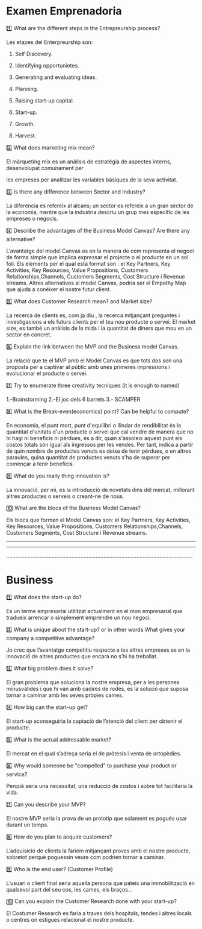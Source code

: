 Examen Emprenadoria
==================
:one: What are the different steps in the Entrepreurship process?

Les etapes del Enterpreurship son:

1.	Self Discovery.

2.	Identifying opportunietes.

3.	Generating and evaluating ideas.

4.	Planning.

5.	Raising start-up capital.

6.	Start-up.

7.	Growth.

8.	Harvest.



:two: What does marketing mix mean?

El màrqueting mix es un anàlisis de estratègia de aspectes interns, desenvolupat comunament per 

les empreses per analitzar les variables bàsiques de la seva activitat.



:three: Is there any difference between Sector and Industry?

La diferencia es refereix al alcans; un sector es refereix a un gran sector de la economia, 
mentre que la industria descriu un grup mes específic de les empreses o negocis.

:four: Describe the advantages of the Business Model Canvas? Are there any alternative?

L’avantatge del model Canvas es en la manera de com representa el negoci de forma simple que implica expressar el projecte o el producte en un sol foli. 
Els elements per el qual està format son :  el Key Partners, Key Activities, Key Resources, Value Propositions, Customers Relationships,Channels, Customers Segments, Cost Structure i Revenue streams.
Altres alternatives al model Canvas, podria ser el Empathy Map que ajuda a conèixer el nostre futur client.


:five: What does Customer Research mean? and Market size?

La recerca de clients es, com ja diu , la recerca mitjançant preguntes i investigacions a els futurs clients per el teu nou producte o servei. 
El market size, es també un anàlisis de la mida i la quantitat de diners que mou en un sector en concret.


:six: Explain the link between the MVP and the Business model Canvas.

La relació que te el MVP amb el Model Canvas es que tots dos son una proposta per a captivar al públic amb unes primeres impressions i evolucionar el producte o servei.

:seven: Try to enumerate three creativity tecniques (it is enough to named)

1.-Brainstorming 2.-El joc dels 6 barrets 3.- SCAMPER 

:eight: What is the Break-even(economics) point? Can be helpful to compute?

En economia, el punt mort, punt d'equilibri o llindar de rendibilitat és la quantitat d'unitats d'un producte o servei que cal vendre de manera que no hi hagi ni beneficis ni pèrdues, és a dir, 
quan s'assoleix aquest punt els costos totals són igual als ingressos per les vendes. Per tant, indica a partir de quin nombre de productes venuts es deixa de tenir pèrdues, o en altres paraules, 
quina quantitat de productes venuts s'ha de superar per començar a tenir beneficis.

:nine: What do you really thing innovation is?

La innovació, per mi, es la introducció de novetats dins del mercat, millorant altres productes o serveis o creant-ne de nous.

:keycap_ten: What are the blocs of the Business Model Canvas?

Els blocs que formen el Model Canvas son:  el Key Partners, Key Activities, Key Resources, Value Propositions, Customers Relationships,Channels, Customers Segments, Cost Structure i Revenue streams.

---------------------------------------------------------------------------------------------------------------------------
---------------------------------------------------------------------------------------------------------------------------
...........................................................................................................................


Business
========


:one: What does the start-up do?

Es un terme empresarial utilitzat actualment en el mon empresarial que tradueix arrencar o simplement emprendre un nou negoci.

:two: What is unique about the start-up? or in other words What gives your company a competitive advantage?

Jo crec que l’avantatge competitiu respecte a les altres empreses es en la innovació de altres productes que encara no s’hi ha treballat.

:three: What big problem does it solve?

El gran problema que soluciona la nostre empresa, per a les persones minusvàlides i que hi van amb cadires de rodes, es la solució que suposa tornar a caminar amb les seves pròpies cames.

:four: How big can the start-up get?

El start-up aconseguiria la captació de l’atenció del client per obtenir el  producte.

:five: What is the actual addressable market?

El mercat en el qual s’adreça seria el de pròtesis i venta de ortopèdies.

:six: Why would someone be "compelled" to purchase your product or service?

Perquè seria una necessitat, una reducció de costos i sobre tot facilitaria la vida.

:seven: Can you describe your MVP?

El nostre MVP seria la prova de un prototip  que solament es pogués usar durant un temps. 

:eight: How do you plan to acquire customers?

L’adquisició de clients la faríem mitjançant proves amb el nostre producte, sobretot perquè poguessin veure com podrien tornar a caminar.

:nine: Who is the end user? (Customer Profile)


L’usuari o client final seria aquella persona que pateix una immobilització en qualsevol part del seu cos, les cames, els braços...


:keycap_ten: Can you explain the Customer Research done with your start-up?

El Costumer Research es faria a traves dels hospitals, tendes i altres locals o centres on estigues relacionat el nostre producte.


